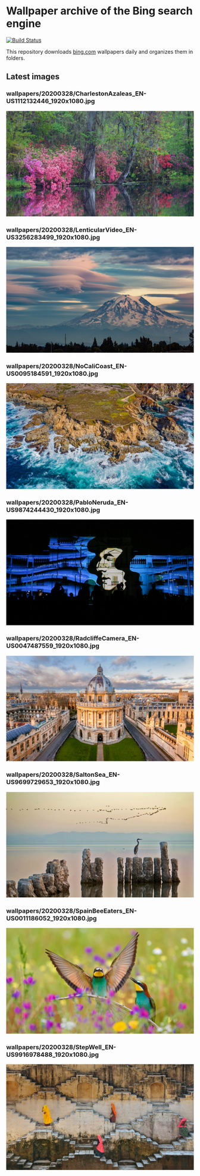 # Wallpaper archive of the Bing search engine

[![Build Status](https://travis-ci.org/kijart/bing-daily-images-dl.svg?branch=wallpapers)](https://travis-ci.org/kijart/bing-daily-images-dl)

This repository downloads [bing.com](https://www.bing.com) wallpapers daily and organizes them in folders.

## Latest images

<!-- Wallpapers -->

### wallpapers/20200328/CharlestonAzaleas_EN-US1112132446_1920x1080.jpg

![wallpapers/20200328/CharlestonAzaleas_EN-US1112132446_1920x1080.jpg](wallpapers/20200328/CharlestonAzaleas_EN-US1112132446_1920x1080.jpg)

### wallpapers/20200328/LenticularVideo_EN-US3256283499_1920x1080.jpg

![wallpapers/20200328/LenticularVideo_EN-US3256283499_1920x1080.jpg](wallpapers/20200328/LenticularVideo_EN-US3256283499_1920x1080.jpg)

### wallpapers/20200328/NoCaliCoast_EN-US0095184591_1920x1080.jpg

![wallpapers/20200328/NoCaliCoast_EN-US0095184591_1920x1080.jpg](wallpapers/20200328/NoCaliCoast_EN-US0095184591_1920x1080.jpg)

### wallpapers/20200328/PabloNeruda_EN-US9874244430_1920x1080.jpg

![wallpapers/20200328/PabloNeruda_EN-US9874244430_1920x1080.jpg](wallpapers/20200328/PabloNeruda_EN-US9874244430_1920x1080.jpg)

### wallpapers/20200328/RadcliffeCamera_EN-US0047487559_1920x1080.jpg

![wallpapers/20200328/RadcliffeCamera_EN-US0047487559_1920x1080.jpg](wallpapers/20200328/RadcliffeCamera_EN-US0047487559_1920x1080.jpg)

### wallpapers/20200328/SaltonSea_EN-US9699729653_1920x1080.jpg

![wallpapers/20200328/SaltonSea_EN-US9699729653_1920x1080.jpg](wallpapers/20200328/SaltonSea_EN-US9699729653_1920x1080.jpg)

### wallpapers/20200328/SpainBeeEaters_EN-US0011186052_1920x1080.jpg

![wallpapers/20200328/SpainBeeEaters_EN-US0011186052_1920x1080.jpg](wallpapers/20200328/SpainBeeEaters_EN-US0011186052_1920x1080.jpg)

### wallpapers/20200328/StepWell_EN-US9916978488_1920x1080.jpg

![wallpapers/20200328/StepWell_EN-US9916978488_1920x1080.jpg](wallpapers/20200328/StepWell_EN-US9916978488_1920x1080.jpg)

